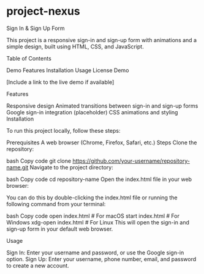 # project-nexus

Sign In & Sign Up Form

This project is a responsive sign-in and sign-up form with animations and a simple design, built using HTML, CSS, and JavaScript.

Table of Contents

Demo
Features
Installation
Usage
License
Demo

[Include a link to the live demo if available]

Features

Responsive design
Animated transitions between sign-in and sign-up forms
Google sign-in integration (placeholder)
CSS animations and styling
Installation

To run this project locally, follow these steps:

Prerequisites
A web browser (Chrome, Firefox, Safari, etc.)
Steps
Clone the repository:

bash
Copy code
git clone https://github.com/your-username/repository-name.git
Navigate to the project directory:

bash
Copy code
cd repository-name
Open the index.html file in your web browser:

You can do this by double-clicking the index.html file or running the following command from your terminal:

bash
Copy code
open index.html # For macOS
start index.html # For Windows
xdg-open index.html # For Linux
This will open the sign-in and sign-up form in your default web browser.

Usage

Sign In: Enter your username and password, or use the Google sign-in option.
Sign Up: Enter your username, phone number, email, and password to create a new account.
